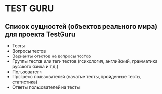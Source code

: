 # TEST GURU

## Список сущностей (объектов реального мира) для проекта TestGuru

* Тесты
* Вопросы тестов
* Варианты ответов на вопросы тестов
* Группы тестов или теги тестов (психология, английский, грамматика русского языка и т.д.)
* Пользователи
* Прогресс пользователей (начатые тесты, пройденные тесты, статистика)
* Ответы пользователей на тесты
